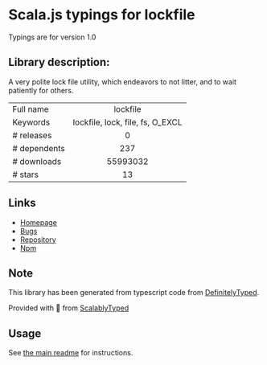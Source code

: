 
# Scala.js typings for lockfile

Typings are for version 1.0

## Library description:
A very polite lock file utility, which endeavors to not litter, and to wait patiently for others.

|                    |                 |
| ------------------ | :-------------: |
| Full name          | lockfile |
| Keywords           | lockfile, lock, file, fs, O_EXCL |
| # releases         | 0 |
| # dependents       | 237 |
| # downloads        | 55993032 |
| # stars            | 13 |

## Links
- [Homepage](https://github.com/npm/lockfile#readme)
- [Bugs](https://github.com/npm/lockfile/issues)
- [Repository](https://github.com/npm/lockfile)
- [Npm](https://www.npmjs.com/package/lockfile)
    


## Note
This library has been generated from typescript code from [DefinitelyTyped](https://definitelytyped.org).

Provided with :purple_heart: from [ScalablyTyped](https://github.com/oyvindberg/ScalablyTyped)

## Usage
See [the main readme](../../readme.md) for instructions.


